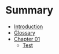 # Summary

* [Introduction](README.md)
* [Glossary](glossary.md)
* [Chapter 01](book/chapter-01/README.md)
    * [Test](book/chapter-01/test.md)
